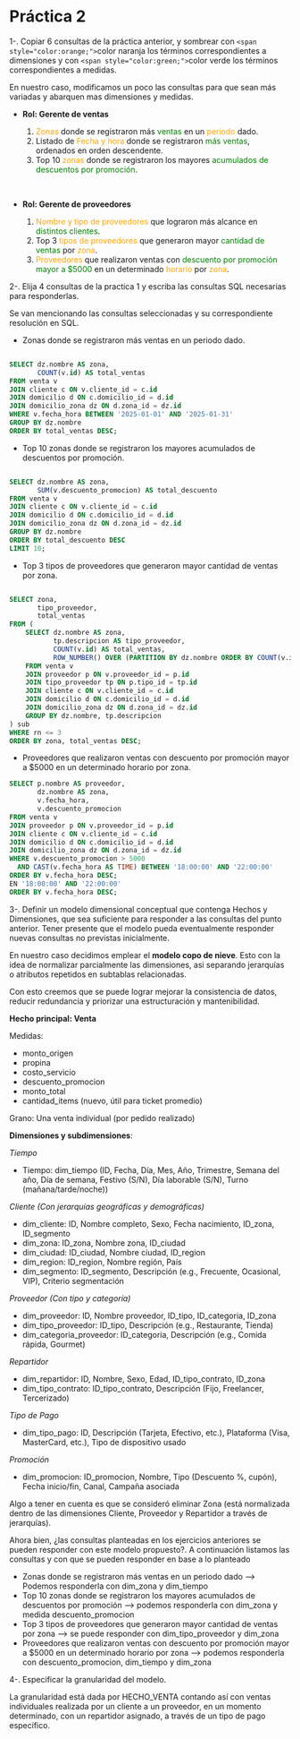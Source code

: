 # Práctica 2

1-. Copiar 6 consultas de la práctica anterior, y sombrear con `<span style="color:orange;">`color naranja los términos correspondientes a dimensiones y con `<span style="color:green;">`color verde los términos correspondientes a medidas.

En nuestro caso, modificamos un poco las consultas para que sean más variadas y abarquen mas dimensiones y medidas.

- **Rol: Gerente de ventas**

    1. <span style="color:orange">Zonas</span> donde se registraron más <span style="color:green">ventas</span> en un <span style="color:orange">periodo</span> dado.
    2. Listado de <span style="color: orange">Fecha y hora </span> donde se registraron <span style="color:green">más ventas</span>, ordenados en orden descendente. 
    3. Top 10 <span style="color: orange">zonas</span> donde se registraron los mayores <span style="color:green">acumulados de descuentos por promoción</span>. 
    
<br>

- **Rol: Gerente de proveedores**

    1. <span style="color: orange">Nombre y tipo de proveedores</span> que lograron más alcance en <span style="color:green">distintos clientes</span>.
    2. Top 3 <span style="color: orange">tipos de proveedores</span> que generaron mayor <span style="color:green">cantidad de ventas</span> por <span style="color: orange">zona</span>.
    3. <span style="color: orange">Proveedores</span> que realizaron ventas con <span style="color:green">descuento por promoción mayor a $5000</span> en un determinado <span style="color:orange">horario</span> por <span style="color:orange">zona</span>.


2-. Elija 4 consultas de la practica 1 y escriba las consultas SQL necesarias para responderlas.

Se van mencionando las consultas seleccionadas y su correspondiente resolución en SQL.

- Zonas donde se registraron más ventas en un periodo dado.

```sql

SELECT dz.nombre AS zona,
       COUNT(v.id) AS total_ventas
FROM venta v
JOIN cliente c ON v.cliente_id = c.id
JOIN domicilio d ON c.domicilio_id = d.id
JOIN domicilio_zona dz ON d.zona_id = dz.id
WHERE v.fecha_hora BETWEEN '2025-01-01' AND '2025-01-31'
GROUP BY dz.nombre
ORDER BY total_ventas DESC;
```

- Top 10 zonas donde se registraron los mayores acumulados de descuentos por promoción.

```sql

SELECT dz.nombre AS zona,
       SUM(v.descuento_promocion) AS total_descuento
FROM venta v
JOIN cliente c ON v.cliente_id = c.id
JOIN domicilio d ON c.domicilio_id = d.id
JOIN domicilio_zona dz ON d.zona_id = dz.id
GROUP BY dz.nombre
ORDER BY total_descuento DESC
LIMIT 10;
```

- Top 3 tipos de proveedores que generaron mayor cantidad de ventas por zona.

```sql

SELECT zona,
       tipo_proveedor,
       total_ventas
FROM (
    SELECT dz.nombre AS zona,
           tp.descripcion AS tipo_proveedor,
           COUNT(v.id) AS total_ventas,
           ROW_NUMBER() OVER (PARTITION BY dz.nombre ORDER BY COUNT(v.id) DESC) AS rn
    FROM venta v
    JOIN proveedor p ON v.proveedor_id = p.id
    JOIN tipo_proveedor tp ON p.tipo_id = tp.id
    JOIN cliente c ON v.cliente_id = c.id
    JOIN domicilio d ON c.domicilio_id = d.id
    JOIN domicilio_zona dz ON d.zona_id = dz.id
    GROUP BY dz.nombre, tp.descripcion
) sub
WHERE rn <= 3
ORDER BY zona, total_ventas DESC;

```

- Proveedores que realizaron ventas con descuento por promoción mayor a $5000 en un determinado horario por zona.

```sql
SELECT p.nombre AS proveedor,
       dz.nombre AS zona,
       v.fecha_hora,
       v.descuento_promocion
FROM venta v
JOIN proveedor p ON v.proveedor_id = p.id
JOIN cliente c ON v.cliente_id = c.id
JOIN domicilio d ON c.domicilio_id = d.id
JOIN domicilio_zona dz ON d.zona_id = dz.id
WHERE v.descuento_promocion > 5000
  AND CAST(v.fecha_hora AS TIME) BETWEEN '18:00:00' AND '22:00:00'
ORDER BY v.fecha_hora DESC;
EN '18:00:00' AND '22:00:00'
ORDER BY v.fecha_hora DESC;
```

3-. Definir un modelo dimensional conceptual que contenga Hechos y Dimensiones, que sea suficiente para responder a las consultas del punto anterior. Tener presente que el modelo pueda eventualmente responder nuevas consultas no previstas inicialmente.

En nuestro caso decidimos emplear el **modelo copo de nieve**. Esto con la idea de normalizar parcialmente las dimensiones, asi separando jerarquías o atributos repetidos en subtablas relacionadas.

Con esto creemos que se puede lograr mejorar la consistencia de datos, reducir redundancia y priorizar una estructuración y mantenibilidad.

**Hecho principal: Venta**

Medidas:

- monto_origen
- propina
- costo_servicio
- descuento_promocion
- monto_total
- cantidad_items (nuevo, útil para ticket promedio)

Grano: Una venta individual (por pedido realizado)

**Dimensiones y subdimensiones**:

*Tiempo*

- Tiempo: dim_tiempo (ID, Fecha, Día, Mes, Año, Trimestre, Semana del año, Día de semana, Festivo (S/N), Día laborable (S/N), Turno (mañana/tarde/noche))

*Cliente (Con jerarquías geográficas y demográficas)*

- dim_cliente: ID, Nombre completo, Sexo, Fecha nacimiento, ID_zona, ID_segmento
- dim_zona: ID_zona, Nombre zona, ID_ciudad
- dim_ciudad: ID_ciudad, Nombre ciudad, ID_region
- dim_region: ID_region, Nombre región, País
- dim_segmento: ID_segmento, Descripción (e.g., Frecuente, Ocasional, VIP), Criterio segmentación

*Proveedor (Con tipo y categoría)*

- dim_proveedor: ID, Nombre proveedor, ID_tipo, ID_categoria, ID_zona
- dim_tipo_proveedor: ID_tipo, Descripción (e.g., Restaurante, Tienda)
- dim_categoria_proveedor: ID_categoria, Descripción (e.g., Comida rápida, Gourmet)

*Repartidor*

- dim_repartidor: ID, Nombre, Sexo, Edad, ID_tipo_contrato, ID_zona
- dim_tipo_contrato: ID_tipo_contrato, Descripción (Fijo, Freelancer, Tercerizado)

*Tipo de Pago*

- dim_tipo_pago: ID, Descripción (Tarjeta, Efectivo, etc.), Plataforma (Visa, MasterCard, etc.), Tipo de dispositivo usado

*Promoción*

- dim_promocion: ID_promocion, Nombre, Tipo (Descuento %, cupón), Fecha inicio/fin, Canal, Campaña asociada

Algo a tener en cuenta es que se consideró eliminar Zona (está normalizada dentro de las dimensiones Cliente, Proveedor y Repartidor a través de jerarquías).

Ahora bien, ¿las consultas planteadas en los ejercicios anteriores se pueden responder con este modelo propuesto?. A continuación listamos las consultas y con que se pueden responder en base a lo planteado 

- Zonas donde se registraron más ventas en un periodo dado --> Podemos responderla con dim_zona y dim_tiempo
- Top 10 zonas donde se registraron los mayores acumulados de descuentos por promoción --> podemos responderla con dim_zona y medida descuento_promocion
- Top 3 tipos de proveedores que generaron mayor cantidad de ventas por zona --> se puede responder con dim_tipo_proveedor y dim_zona
- Proveedores que realizaron ventas con descuento por promoción mayor a $5000 en un determinado horario por zona --> podemos responderla con descuento_promocion, dim_tiempo y dim_zona

4-. Especificar la granularidad del modelo.

La granularidad está dada por HECHO_VENTA contando así con ventas individuales realizada por un cliente a un proveedor, en un momento determinado, con un repartidor asignado, a través de un tipo de pago específico.

